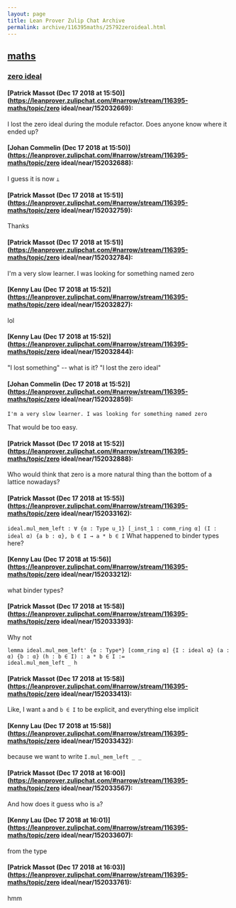 ```yaml
---
layout: page
title: Lean Prover Zulip Chat Archive 
permalink: archive/116395maths/25792zeroideal.html
---
```


## [maths](index.html)
### [zero ideal](25792zeroideal.html)

#### [Patrick Massot (Dec 17 2018 at 15:50)](https://leanprover.zulipchat.com/#narrow/stream/116395-maths/topic/zero ideal/near/152032669):
I lost the zero ideal during the module refactor. Does anyone know where it ended up?

#### [Johan Commelin (Dec 17 2018 at 15:50)](https://leanprover.zulipchat.com/#narrow/stream/116395-maths/topic/zero ideal/near/152032688):
I guess it is now `⊥`

#### [Patrick Massot (Dec 17 2018 at 15:51)](https://leanprover.zulipchat.com/#narrow/stream/116395-maths/topic/zero ideal/near/152032759):
Thanks

#### [Patrick Massot (Dec 17 2018 at 15:51)](https://leanprover.zulipchat.com/#narrow/stream/116395-maths/topic/zero ideal/near/152032784):
I'm a very slow learner. I was looking for something named zero

#### [Kenny Lau (Dec 17 2018 at 15:52)](https://leanprover.zulipchat.com/#narrow/stream/116395-maths/topic/zero ideal/near/152032827):
lol

#### [Kenny Lau (Dec 17 2018 at 15:52)](https://leanprover.zulipchat.com/#narrow/stream/116395-maths/topic/zero ideal/near/152032844):
"I lost something" -- what is it? "I lost the zero ideal"

#### [Johan Commelin (Dec 17 2018 at 15:52)](https://leanprover.zulipchat.com/#narrow/stream/116395-maths/topic/zero ideal/near/152032859):
```quote
I'm a very slow learner. I was looking for something named zero
```
 That would be too easy.

#### [Patrick Massot (Dec 17 2018 at 15:52)](https://leanprover.zulipchat.com/#narrow/stream/116395-maths/topic/zero ideal/near/152032888):
Who would think that zero is a more natural thing than the bottom of a lattice nowadays?

#### [Patrick Massot (Dec 17 2018 at 15:55)](https://leanprover.zulipchat.com/#narrow/stream/116395-maths/topic/zero ideal/near/152033162):
`ideal.mul_mem_left : ∀ {α : Type u_1} [_inst_1 : comm_ring α] (I : ideal α) {a b : α}, b ∈ I → a * b ∈ I` What happened to binder types here?

#### [Kenny Lau (Dec 17 2018 at 15:56)](https://leanprover.zulipchat.com/#narrow/stream/116395-maths/topic/zero ideal/near/152033212):
what binder types?

#### [Patrick Massot (Dec 17 2018 at 15:58)](https://leanprover.zulipchat.com/#narrow/stream/116395-maths/topic/zero ideal/near/152033393):
Why not
```lean
lemma ideal.mul_mem_left' {α : Type*} [comm_ring α] {I : ideal α} (a : α) {b : α} (h : b ∈ I) : a * b ∈ I :=
ideal.mul_mem_left _ h
```

#### [Patrick Massot (Dec 17 2018 at 15:58)](https://leanprover.zulipchat.com/#narrow/stream/116395-maths/topic/zero ideal/near/152033413):
Like, I want `a` and `b ∈ I` to be explicit, and everything else implicit

#### [Kenny Lau (Dec 17 2018 at 15:58)](https://leanprover.zulipchat.com/#narrow/stream/116395-maths/topic/zero ideal/near/152033432):
because we want to write `I.mul_mem_left _ _`

#### [Patrick Massot (Dec 17 2018 at 16:00)](https://leanprover.zulipchat.com/#narrow/stream/116395-maths/topic/zero ideal/near/152033567):
And how does it guess who is `a`?

#### [Kenny Lau (Dec 17 2018 at 16:01)](https://leanprover.zulipchat.com/#narrow/stream/116395-maths/topic/zero ideal/near/152033607):
from the type

#### [Patrick Massot (Dec 17 2018 at 16:03)](https://leanprover.zulipchat.com/#narrow/stream/116395-maths/topic/zero ideal/near/152033761):
hmm

